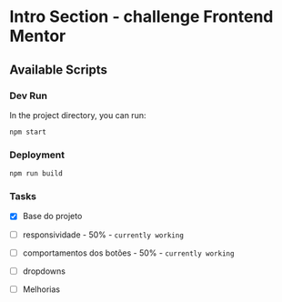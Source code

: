 # Intro Section - challenge Frontend Mentor

## Available Scripts

### Dev Run
In the project directory, you can run:

`npm start`

### Deployment

 `npm run build`

### Tasks

- [x] Base do projeto

- [ ] responsividade - 50% - ``` currently working ```

- [ ] comportamentos dos botões - 50% - ``` currently working ```

- [ ] dropdowns

- [ ] Melhorias

